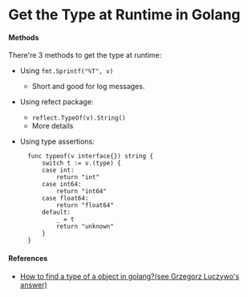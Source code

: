# Get the Type at Runtime in Golang

#### Methods
There're 3 methods to get the type at runtime:  

* Using `fmt.Sprintf("%T", v)`  
  * Short and good for log messages.

* Using refect package:  
  * `reflect.TypeOf(v).String()`  
  * More details

* Using type assertions:

        func typeof(v interface{}) string {
            switch t := v.(type) {
            case int:
                return "int"
            case int64:
                return "int64"
            case float64:
                return "float64"
            default:
                _ = t
                return "unknown"
            }
        }

#### References
* [How to find a type of a object in golang?(see Grzegorz Luczywo's answer)](http://stackoverflow.com/questions/20170275/how-to-find-a-type-of-a-object-in-golang)